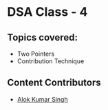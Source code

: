 # DSA Class - 4

## Topics covered:
 - Two Pointers
 - Contribution Technique

## Content Contributors

* [Alok Kumar Singh](https://github.com/akstron)
